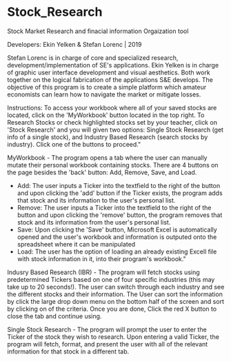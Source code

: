 # Stock_Research
Stock Market Research and finacial information Orgaization tool


Developers: Ekin Yelken & Stefan Lorenc | 2019

Stefan Lorenc is in charge of core and specialized research, development/implementation of SE's applications. Ekin Yelken is in charge of graphic user interface development and visual aesthetics. Both work together on the logical fabrication of the applications S&E develops. The objective of this program is to create a simple platform which amateur economists can learn how to navigate the market or mitigate losses.


Instructions: To access your workbook where all of your saved stocks are located, click on the 'MyWorkbook' button located in the top right. To Research Stocks or check highlighted stocks set by your teacher, click on 'Stock Research' and you will given two options: Single Stock Research (get info of a single stock), and Industry Based Research (search stocks by industry). Click one of the buttons to proceed."

MyWorkbook - The program opens a tab where the user can manually mutate their personal workbook containing stocks. There are 4 buttons on the page besides the 'back' button: Add, Remove, Save, and Load.
- Add: The user inputs a Ticker into the textfield to the right of the button and upon clicking the 'add' button if the Ticker exists, the program adds that stock and its information to the user's personal list.
- Remove: The user inputs a Ticker into the textfield to the right of the button and upon clicking the 'remove' button, the program removes that stock and its information from the user's personal list.
- Save: Upon clicking the 'Save' button, Microsoft Excel is automatically opened and the user's workbook and information is outputed onto the spreadsheet where it can be manipulated
- Load: The user has the option of loading an already existing Excell file with stock information in it, into their program's workbook."

Indusry Based Research (IBR) - The program will fetch stocks using predetermined Tickers based on one of four specific industries (this may take up to 20 seconds!). The user can switch through each industry and see the different stocks and their information. The User can sort the information by click the large drop down menu on the bottom half of the screen and sort by clicking on of the criteria. Once you are done, Click the red X button to close the tab and continue using.

Single Stock Research - The program will prompt the user to enter the Ticker of the stock they wish to research. Upon entering a valid Ticker, the program will fetch, format, and present the user with all of the relevant information for that stock in a different tab.
